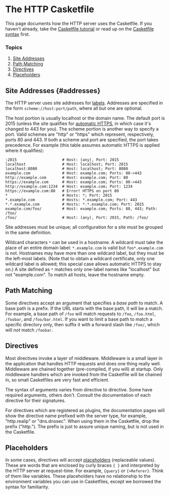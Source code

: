 # The HTTP Casketfile

This page documents how the HTTP server uses the Casketfile. If you haven't already, take the [Casketfile
tutorial](/tutorial/casketfile) or read up on the [Casketfile syntax](/casketfile) first.

### Topics

1.  [Site Addresses](#addresses)
2.  [Path Matching](#path-matching)
3.  [Directives](#directives)
4.  [Placeholders](#placeholders)

## Site Addresses {#addresses}

The HTTP server uses site addresses for [labels](/casketfile#structure). Addresses are specified in the form
`scheme://host:port/path`, where all but one are optional.

The host portion is usually localhost or the domain name. The default port is 2015 (unless the site qualifies for
[automatic HTTPS](/automatic-https), in which case it's changed to 443 for you). The scheme portion is another way to
specify a port. Valid schemes are "http" or "https" which represent, respectively, ports 80 and 443. If both a scheme
and port are specified, the port takes precedence. For example (this table assumes automatic HTTPS is applied where it
qualifies):

``` casketfile
:2015                    # Host: (any), Port: 2015
localhost                # Host: localhost; Port: 2015
localhost:8080           # Host: localhost; Port: 8080
example.com              # Host: example.com; Ports: 80->443
http://example.com       # Host: example.com; Port: 80
https://example.com      # Host: example.com; Ports: 80->443
http://example.com:1234  # Host: example.com; Port: 1234
https://example.com:80   # Error! HTTPS on port 80
*                        # Hosts: *; Port: 2015
*.example.com            # Hosts: *.example.com; Port: 443
*.*.example.com          # Hosts: *.*.example.com; Port: 2015
example.com/foo/         # Host: example.com; Ports: 80, 443; Path: /foo/
/foo/                    # Host: (any), Port: 2015, Path: /foo/
```

Site addresses must be unique; all configuration for a site must be grouped in the same definition.

Wildcard characters `*` can be used in a hostname. A wildcard must take the place of an entire domain label:
`*.example.com` is valid but `foo*.example.com` is not. Hostnames may have more than one wildcard label, but they must
be the left-most labels. (Note that to obtain a wildcard certificate, only one wildcard label is allowed; this special
case allows automatic HTTPS to stay on.) A site defined as `*` matches only one-label names like "localhost" but not
"example.com". To match all hosts, leave the hostname empty.

## Path Matching

Some directives accept an argument that specifies a *base path* to match. A base path is a prefix. If the URL starts
with the base path, it will be a match. For example, a base path of `/foo` will match requests to `/foo`, `/foo.html`,
`/foobar`, and `/foo/bar.html`. If you want to limit a base path to match a specific directory only, then suffix it with
a forward slash like `/foo/`, which will *not* match `/foobar`.

## Directives

Most directives invoke a layer of middleware. Middleware is a small layer in the application that handles HTTP requests
and does one thing really well. Middleware are chained together (pre-compiled, if you will) at startup. Only middleware
handlers which are invoked from the Casketfile will be chained in, so small Casketfiles are very fast and efficient.

The syntax of arguments varies from directive to directive. Some have required arguments, others don't. Consult the
documentation of each directive for their signatures.

For directives which are registered as plugins, the documentation pages will show the directive name prefixed with the
server type, for example, "http.realip" or "dns.dnssec". When using them in the Casketfile, drop the prefix ("http.").
The prefix is just to assure unique naming, but is not used in the Casketfile.

## Placeholders

In some cases, directives will accept [placeholders](/placeholders) (replaceable values). These are words that are
enclosed by curly braces `{ }` and interpreted by the HTTP server at request-time. For example, `{query}` or
`{>Referer}`. Think of them like variables. These placeholders have no relationship to the environment variables you can
use in Casketfiles, except we borrowed the syntax for familiarity.
